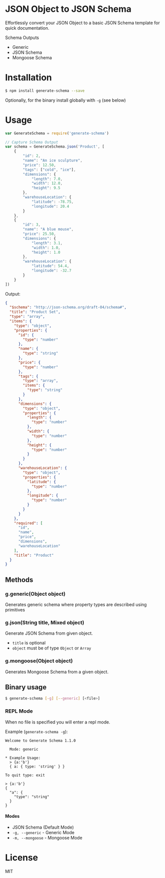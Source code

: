 # JSON Object to JSON Schema

Effortlessly convert your JSON Object to a basic JSON Schema template for quick documentation.

Schema Outputs

- Generic
- JSON Schema
- Mongoose Schema

# Installation

```bash
$ npm install generate-schema --save
```

Optionally, for the binary install globally with `-g` (see below)

# Usage

```js
var GenerateSchema = require('generate-schema')

// Capture Schema Output
var schema = GenerateSchema.json('Product', [
    {
        "id": 2,
        "name": "An ice sculpture",
        "price": 12.50,
        "tags": ["cold", "ice"],
        "dimensions": {
            "length": 7.0,
            "width": 12.0,
            "height": 9.5
        },
        "warehouseLocation": {
            "latitude": -78.75,
            "longitude": 20.4
        }
    },
    {
        "id": 3,
        "name": "A blue mouse",
        "price": 25.50,
        "dimensions": {
            "length": 3.1,
            "width": 1.0,
            "height": 1.0
        },
        "warehouseLocation": {
            "latitude": 54.4,
            "longitude": -32.7
        }
    }
])
```

Output:

```json
{
  "$schema": "http://json-schema.org/draft-04/schema#",
  "title": "Product Set",
  "type": "array",
  "items": {
    "type": "object",
    "properties": {
      "id": {
        "type": "number"
      },
      "name": {
        "type": "string"
      },
      "price": {
        "type": "number"
      },
      "tags": {
        "type": "array",
        "items": {
          "type": "string"
        }
      },
      "dimensions": {
        "type": "object",
        "properties": {
          "length": {
            "type": "number"
          },
          "width": {
            "type": "number"
          },
          "height": {
            "type": "number"
          }
        }
      },
      "warehouseLocation": {
        "type": "object",
        "properties": {
          "latitude": {
            "type": "number"
          },
          "longitude": {
            "type": "number"
          }
        }
      }
    },
    "required": [
      "id",
      "name",
      "price",
      "dimensions",
      "warehouseLocation"
    ],
    "title": "Product"
  }
}
```

## Methods

### g.generic(Object object)

Generates generic schema where property types are described using primitives

### g.json(String title, Mixed object)

Generate JSON Schema from given object.

- `title` is optional
- `object` must be of type `Object` or `Array`

### g.mongoose(Object object)

Generates Mongoose Schema from a given object.

## Binary usage

```bash
$ generate-schema [-g] [--generic] [<file>]
```

### REPL Mode

When no file is specified you will enter a repl mode.

Example (`generate-schema -g`):

```
Welcome to Generate Schema 1.1.0

  Mode: generic

* Example Usage:
  > {a:'b'}
  { a: { type: 'string' } }

To quit type: exit

> {a:'b'}
{
  "a": {
    "type": "string"
  }
}
```

#### Modes

- JSON Schema (Default Mode)
- `-g, --generic` - Generic Mode
- `-m, --mongoose` - Mongoose Mode

# License

MIT